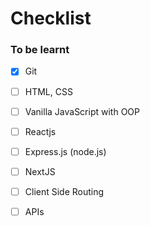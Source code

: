 # Checklist

### To be learnt

- [x] Git
- [ ] HTML, CSS
- [ ] Vanilla JavaScript with OOP
- [ ] Reactjs
- [ ] Express.js (node.js)
- [ ] NextJS
- [ ] Client Side Routing
- [ ] APIs

